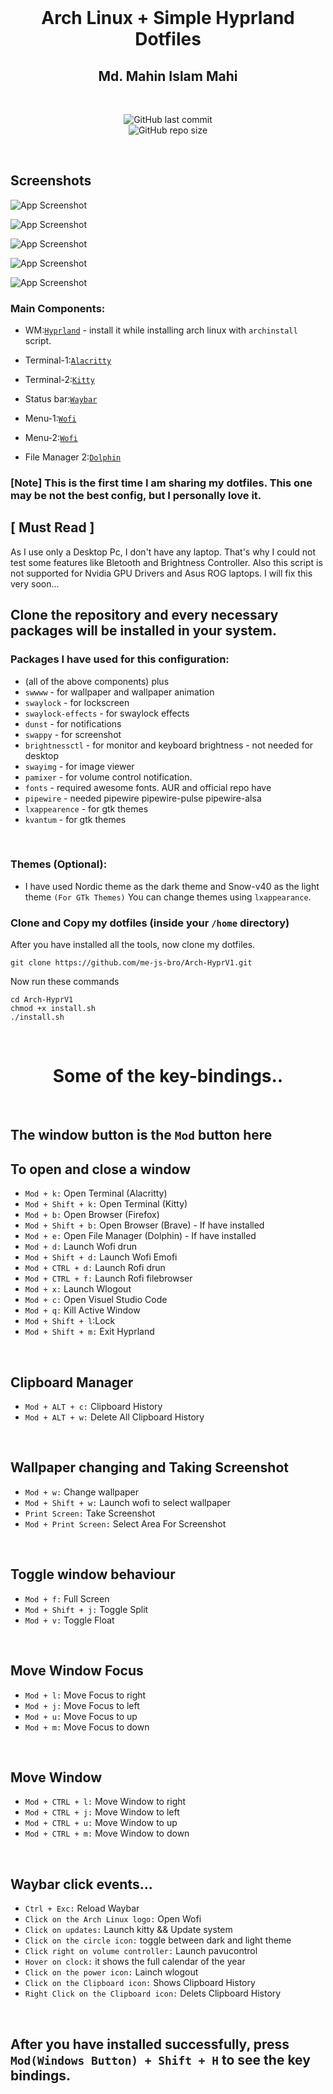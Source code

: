 <br>
<h1 align = "center"> Arch Linux + Simple Hyprland Dotfiles</h1>
<h2 align="center">Md. Mahin Islam Mahi</h2>
</br>


<div align="center">

![GitHub last commit](https://img.shields.io/github/last-commit/me-js-bro/Arch-HyprV1?style=for-the-badge&color=b4befe) </br>
![GitHub repo size](https://img.shields.io/github/repo-size/me-js-bro/Arch-HyprV1?style=for-the-badge&color=aba6f7)

</br>
</div>

## Screenshots

![App Screenshot](Screenshots/1.png)

![App Screenshot](Screenshots/2.png)

![App Screenshot](Screenshots/3.png)

![App Screenshot](Screenshots/4.png)

![App Screenshot](Screenshots/5.png)

### Main Components:

- WM:[`Hyprland`](https://hyprland.org/) - install it while installing arch linux with `archinstall` script.
 
- Terminal-1:[`Alacritty`](https://alacritty.org/)

- Terminal-2:[`Kitty`](https://sw.kovidgoyal.net/kitty/)
 
- Status bar:[`Waybar`](https://github.com/Alexays/Waybar)
 
- Menu-1:[`Wofi`](https://hg.sr.ht/~scoopta/wofi)

- Menu-2:[`Wofi`](https://hg.sr.ht/~scoopta/wofi)

- File Manager 2:[`Dolphin`](https://github.com/KDE/dolphin)

### [Note] This is the first time I am sharing my dotfiles. This one may be not the best config, but I personally love it.</br>

## [ Must Read ]
As I use only a Desktop Pc, I don't have any laptop. That's why I could not test some features like Bletooth and Brightness Controller. Also this script is not supported for Nvidia GPU Drivers and Asus ROG laptops. I will fix this very soon...

## Clone the repository and every necessary packages will be installed in your system.

### Packages I have used for this configuration:
- (all of the above components) plus
- `swwww` - for wallpaper and wallpaper animation
- `swaylock` - for lockscreen
- `swaylock-effects` - for swaylock effects
- `dunst` - for notifications
- `swappy` - for screenshot
- `brightnessctl`  - for monitor and keyboard brightness - not needed for desktop
- `swayimg` - for image viewer 
- `pamixer` - for volume control notification.
- `fonts` - required awesome fonts. AUR and official repo have
- `pipewire` - needed pipewire pipewire-pulse pipewire-alsa
- `lxappearence` - for gtk themes
- `kvantum` - for gtk themes
 </br>

### Themes (Optional):
- I have used Nordic theme as the dark theme and Snow-v40 as the light theme `(For GTk Themes)` You can change themes using `lxappearance`.

### Clone and Copy my dotfiles (inside your `/home` directory)
After you have installed all the tools, now clone my dotfiles.

```
git clone https://github.com/me-js-bro/Arch-HyprV1.git
```
Now run these commands

```
cd Arch-HyprV1
chmod +x install.sh
./install.sh
```

</br>
<h1 align="center">Some of the key-bindings..</h1>
</br>

## The window button is the `Mod` button here
## To open and close a window
- `Mod + k:` Open Terminal (Alacritty)
- `Mod + Shift + k:` Open Terminal (Kitty)
- `Mod + b:` Open Browser (Firefox)
- `Mod + Shift + b:` Open Browser (Brave) - If have installed
- `Mod + e:` Open File Manager (Dolphin) - If have installed
- `Mod + d:` Launch Wofi drun
- `Mod + Shift + d:` Launch Wofi Emofi
- `Mod + CTRL + d:` Launch Rofi drun
- `Mod + CTRL + f:` Launch Rofi filebrowser
- `Mod + x:` Launch Wlogout
- `Mod + c:` Open Visuel Studio Code
- `Mod + q:` Kill Active Window
- `Mod + Shift + l`:Lock
- `Mod + Shift + m:` Exit Hyprland
</br>

## Clipboard Manager
- `Mod + ALT + c:` Clipboard History
- `Mod + ALT + w:` Delete All Clipboard History
</br>

## Wallpaper changing and Taking Screenshot
- `Mod + w:` Change wallpaper
- `Mod + Shift + w:` Launch wofi to select wallpaper
- `Print Screen:` Take Screenshot
- `Mod + Print Screen:` Select Area For Screenshot
</br>

## Toggle window behaviour
- `Mod + f:` Full Screen
- `Mod + Shift + j:` Toggle Split
- `Mod + v:` Toggle Float
</br>

## Move Window Focus
- `Mod + l:` Move Focus to right
- `Mod + j:` Move Focus to left
- `Mod + u:` Move Focus to up
- `Mod + m:` Move Focus to down
</br>

## Move Window
- `Mod + CTRL + l:` Move Window to right
- `Mod + CTRL + j:` Move Window to left
- `Mod + CTRL + u:` Move Window to up
- `Mod + CTRL + m:` Move Window to down
</br>

## Waybar click events...
- `Ctrl + Exc:` Reload Waybar
- `Click on the Arch Linux logo:` Open Wofi
- `Click on updates:` Launch kitty && Update system
- `Click on the circle icon:` toggle between dark and light theme
- `Click right on volume controller:` Launch pavucontrol
- `Hover on clock:` it shows the full calendar of the year
- `Click on the power icon:` Lainch wlogout
- `Click on the Clipboard icon:` Shows Clipboard History
- `Right Click on the Clipboard icon:` Delets Clipboard History
</br>

## After you have installed successfully, press ` Mod(Windows Button) + Shift + H ` to see the key bindings.

<br>
 
